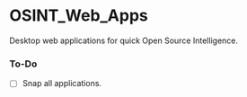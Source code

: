 # OSINT_Web_Apps
Desktop web applications for quick Open Source Intelligence.

### To-Do
- [ ] Snap all applications.